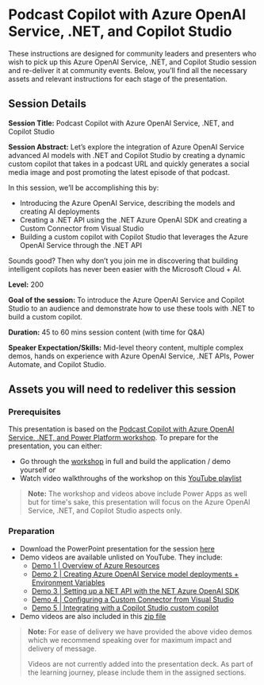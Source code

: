 # Podcast Copilot with Azure OpenAI Service, .NET, and Copilot Studio

These instructions are designed for community leaders and presenters who wish to pick up this Azure OpenAI Service, .NET, and Copilot Studio session and re-deliver it at community events. Below, you’ll find all the necessary assets and relevant instructions for each stage of the presentation.

## Session Details

**Session Title:** Podcast Copilot with Azure OpenAI Service, .NET, and Copilot Studio

**Session Abstract:** Let’s explore the integration of Azure OpenAI Service advanced AI models with .NET and Copilot Studio by creating a dynamic custom copilot that takes in a podcast URL and quickly generates a social media image and post promoting the latest episode of that podcast.

In this session, we’ll be accomplishing this by:

- Introducing the Azure OpenAI Service, describing the models and creating AI deployments
- Creating a .NET API using the .NET Azure OpenAI SDK and creating a Custom Connector from Visual Studio
- Building a custom copilot with Copilot Studio that leverages the Azure OpenAI Service through the .NET API

Sounds good? Then why don’t you join me in discovering that building intelligent copilots has never been easier with the Microsoft Cloud + AI.

**Level:** 200

**Goal of the session:** To introduce the Azure OpenAI Service and Copilot Studio to an audience and demonstrate how to use these tools with .NET to build a custom copilot.

**Duration:** 45 to 60 mins session content (with time for Q&A)

**Speaker Expectation/Skills:** Mid-level theory content, multiple complex demos, hands on experience with Azure OpenAI Service, .NET APIs, Power Automate, and Copilot Studio.

## Assets you will need to redeliver this session

### Prerequisites

This presentation is based on the [Podcast Copilot with Azure OpenAI Service, .NET, and Power Platform workshop](https://aka.ms/PowerPodcastCopilot). To prepare for the presentation, you can either:

- Go through the [workshop](https://aka.ms/PowerPodcastCopilot) in full and build the application / demo yourself or
- Watch video walkthroughs of the workshop on this [YouTube playlist](https://youtube.com/playlist?list=PLGTUpam8Kqqua_t_cyFAe0NvDYD343qFU&si=_IkXZBaO8_HAtdVE)

> **Note:** The workshop and videos above include Power Apps as well but for time's sake, this presentation will focus on the Azure OpenAI Service, .NET, and Copilot Studio aspects only.

### Preparation

- Download the PowerPoint presentation for the session [here](https://github.com/gomomohapi/community-content/releases/download/v1.0.0/Podcast.Copilot.with.Azure.OpenAI.Service.NET.and.Copilot.Studio.pptx)
- Demo videos are available unlisted on YouTube. They include:
    - [Demo 1 | Overview of Azure Resources](https://youtu.be/bTki7KC3V_w)
    - [Demo 2 | Creating Azure OpenAI Service model deployments + Environment Variables](https://youtu.be/Kj__GuGwsZA)
    - [Demo 3 | Setting up a NET API with the NET Azure OpenAI SDK](https://youtu.be/9jtxzCkTlJs)
    - [Demo 4 | Configuring a Custom Connector from Visual Studio](https://youtu.be/zkKyuNXLr2E)
    - [Demo 5 | Integrating with a Copilot Studio custom copilot](https://youtu.be/qoHZNGUvOuo)
- Demo videos are also included in this [zip file](https://github.com/gomomohapi/community-content/releases/download/v1.0.0/Podcast.Copilot.with.Azure.OpenAI.Service.NET.and.Copilot.Studio.zip)

> **Note:** For ease of delivery we have provided the above video demos which we recommend speaking over for maximum impact and delivery of message.
>
> Videos are not currently added into the presentation deck. As part of the learning journey, please include them in the assigned sections.
